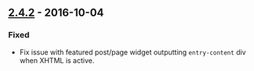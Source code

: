 ## [2.4.2] - 2016-10-04
### Fixed
- Fix issue with featured post/page widget outputting `entry-content` div when XHTML is active.

[2.4.2]: https://github.com/studiopress/genesis/compare/2.4.1...2.4.2
